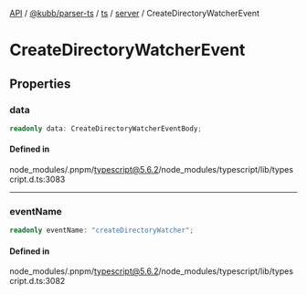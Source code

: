[API](../../../../../../../packages.md) / [@kubb/parser-ts](../../../../../index.md) / [ts](../../../index.md) / [server](../index.md) / CreateDirectoryWatcherEvent

# CreateDirectoryWatcherEvent

## Properties

### data

```ts
readonly data: CreateDirectoryWatcherEventBody;
```

#### Defined in

node\_modules/.pnpm/typescript@5.6.2/node\_modules/typescript/lib/typescript.d.ts:3083

***

### eventName

```ts
readonly eventName: "createDirectoryWatcher";
```

#### Defined in

node\_modules/.pnpm/typescript@5.6.2/node\_modules/typescript/lib/typescript.d.ts:3082
